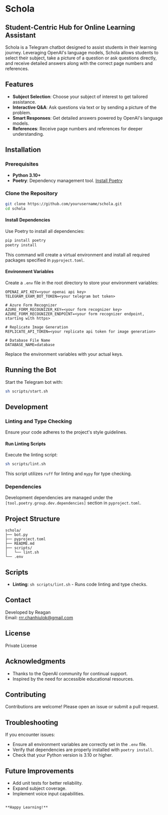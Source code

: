 # Schola

## Student-Centric Hub for Online Learning Assistant

Schola is a Telegram chatbot designed to assist students in their learning journey. Leveraging OpenAI's language models, Schola allows students to select their subject, take a picture of a question or ask questions directly, and receive detailed answers along with the correct page numbers and references.

## Features

- **Subject Selection**: Choose your subject of interest to get tailored assistance.
- **Interactive Q&A**: Ask questions via text or by sending a picture of the problem.
- **Smart Responses**: Get detailed answers powered by OpenAI's language models.
- **References**: Receive page numbers and references for deeper understanding.

## Installation

### Prerequisites

- **Python 3.10+**
- **Poetry**: Dependency management tool. [Install Poetry](https://python-poetry.org/docs/#installation)

### Clone the Repository

```bash
git clone https://github.com/yourusername/schola.git
cd schola
```

#### Install Dependencies

Use Poetry to install all dependencies:

```bash
pip install poetry
poetry install
```

This command will create a virtual environment and install all required packages specified in `pyproject.toml`.

#### Environment Variables

Create a `.env` file in the root directory to store your environment variables:

```env
OPENAI_API_KEY=<your openai api key>
TELEGRAM_EXAM_BOT_TOKEN=<your telegram bot token>

# Azure Form Recognizer
AZURE_FORM_RECOGNIZER_KEY=<your form recognizer key>
AZURE_FORM_RECOGNIZER_ENDPOINT=<your form recognizer endpoint, starting with https>

# Replicate Image Generation
REPLICATE_API_TOKEN=<your replicate api token for image generation>

# Database File Name
DATABASE_NAME=database

```
Replace the environment variables with your actual keys.

## Running the Bot

Start the Telegram bot with:

```bash
sh scripts/start.sh
```

## Development

### Linting and Type Checking

Ensure your code adheres to the project's style guidelines.

#### Run Linting Scripts

Execute the linting script:

```bash
sh scripts/lint.sh
```

This script utilizes `ruff` for linting and `mypy` for type checking.

### Dependencies

Development dependencies are managed under the `[tool.poetry.group.dev.dependencies]` section in `pyproject.toml`.

## Project Structure

```
schola/
├── bot.py
├── pyproject.toml
├── README.md
├── scripts/
│   └── lint.sh
└── .env
```

## Scripts

- **Linting**: `sh scripts/lint.sh` - Runs code linting and type checks.


## Contact

Developed by Reagan  
Email: [rrr.chanhiulok@gmail.com](mailto:rrr.chanhiulok@gmail.com)

## License

Private License

## Acknowledgments

- Thanks to the OpenAI community for continual support.
- Inspired by the need for accessible educational resources.

## Contributing

Contributions are welcome! Please open an issue or submit a pull request.

## Troubleshooting

If you encounter issues:

- Ensure all environment variables are correctly set in the `.env` file.
- Verify that dependencies are properly installed with `poetry install`.
- Check that your Python version is 3.10 or higher.

## Future Improvements

- Add unit tests for better reliability.
- Expand subject coverage.
- Implement voice input capabilities.

```

**Happy Learning!**
